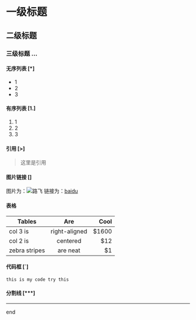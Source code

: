 
# 一级标题
## 二级标题
### 三级标题 ...

#### 无序列表 [*]
* 1
* 2
* 3
#### 有序列表 [1.]
1. 1
2. 2
3. 3

#### 引用 [>]
> 这里是引用

#### 图片链接 [![]()]
图片为：![路飞](http://tupian.baike.com/s/路飞/xgtupian/1/1?target=a4_33_73_20300544157529148792734603637.jpg)
链接为：[baidu](www.baidu.com)

#### 表格
| Tables        | Are           | Cool  |
| ------------- |:-------------:| -----:|
| col 3 is      | right-aligned | $1600 |
| col 2 is      | centered      |   $12 |
| zebra stripes | are neat      |    $1 |

#### 代码框 [`]
`this is my code
try this
`
#### 分割线 [***]
***


end

